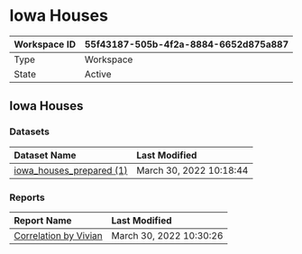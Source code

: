 



# Iowa Houses

|Workspace ID|55f43187-505b-4f2a-8884-6652d875a887|
| :--- | :--- |
|Type|Workspace|
|State|Active|

## Iowa Houses

### Datasets

|Dataset Name|Last Modified|
| :--- | :--- |
|[iowa_houses_prepared (1)](../Datasets/iowa_houses_prepared-(1).md)|March 30, 2022 10:18:44|

### Reports

|Report Name|Last Modified|
| :--- | :--- |
|[Correlation by Vivian](../Reports/Correlation-by-Vivian.md)|March 30, 2022 10:30:26|
